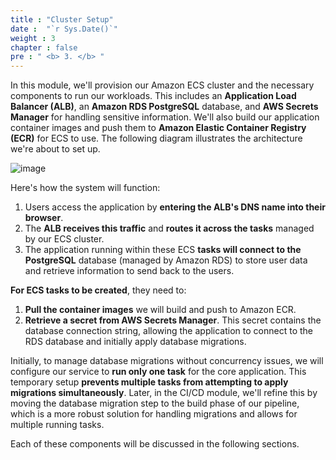 ```yaml
---
title : "Cluster Setup"
date :  "`r Sys.Date()`" 
weight : 3
chapter : false
pre : " <b> 3. </b> "
---
```


In this module, we'll provision our Amazon ECS cluster and the necessary components to run our workloads. This includes an **Application Load Balancer (ALB)**, an **Amazon RDS PostgreSQL** database, and **AWS Secrets Manager** for handling sensitive information. We'll also build our application container images and push them to **Amazon Elastic Container Registry (ECR)** for ECS to use. The following diagram illustrates the architecture we're about to set up.

![image](/images/3/1.svg)

Here's how the system will function:

1. Users access the application by **entering the ALB's DNS name into their browser**.
2. The **ALB receives this traffic** and **routes it across the tasks** managed by our ECS cluster.
3. The application running within these ECS **tasks will connect to the PostgreSQL** database (managed by Amazon RDS) to store user data and retrieve information to send back to the users.

**For ECS tasks to be created**, they need to:

1. **Pull the container images** we will build and push to Amazon ECR.
2. **Retrieve a secret from AWS Secrets Manager**. This secret contains the database connection string, allowing the application to connect to the RDS database and initially apply database migrations.

Initially, to manage database migrations without concurrency issues, we will configure our service to **run only one task** for the core application. This temporary setup **prevents multiple tasks from attempting to apply migrations simultaneously**. Later, in the CI/CD module, we'll refine this by moving the database migration step to the build phase of our pipeline, which is a more robust solution for handling migrations and allows for multiple running tasks. 

Each of these components will be discussed in the following sections.